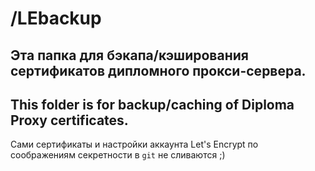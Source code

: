 # /LEbackup

## Эта папка для бэкапа/кэширования сертификатов дипломного прокси-сервера.

## This folder is for backup/caching of Diploma Proxy certificates.

Сами сертификаты и настройки аккаунта Let's Encrypt по соображениям секретности в `git` не сливаются ;)
